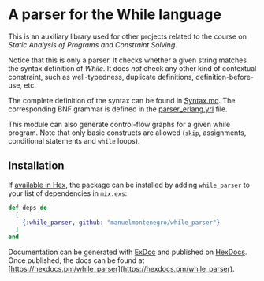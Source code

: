 # A parser for the While language

This is an auxiliary library used for other projects related to the course on _Static Analysis of Programs and Constraint Solving_.

Notice that this is only a parser. It checks whether a given string matches the syntax definition of _While_. It does _not_ check any other kind of contextual constraint, such as well-typedness, duplicate definitions, definition-before-use, etc.

The complete definition of the syntax can be found in [Syntax.md](Syntax.md). The corresponding BNF grammar is defined in the [parser_erlang.yrl](src/parser_erlang.yrl) file.

This module can also generate control-flow graphs for a given while program. Note that only basic constructs are allowed (`skip`, assignments, conditional statements and `while` loops).

## Installation

If [available in Hex](https://hex.pm/docs/publish), the package can be installed
by adding `while_parser` to your list of dependencies in `mix.exs`:

```elixir
def deps do
  [
    {:while_parser, github: "manuelmontenegro/while_parser"}
  ]
end
```

Documentation can be generated with [ExDoc](https://github.com/elixir-lang/ex_doc)
and published on [HexDocs](https://hexdocs.pm). Once published, the docs can
be found at [https://hexdocs.pm/while_parser](https://hexdocs.pm/while_parser).


